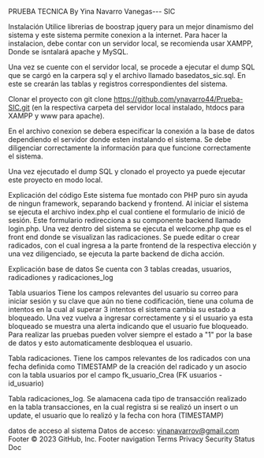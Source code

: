 PRUEBA TECNICA
By Yina Navarro Vanegas--- SIC

Instalación
Utilice librerias de boostrap jquery para un mejor dinamismo del sistema y este sistema permite conexion a la internet. 
Para hacer la instalacion, debe contar con un servidor local, se recomienda usar XAMPP, Donde se isntalará apache y MySQL. 

Una vez se cuente con el servidor local, se procede a ejecutar el dump SQL que se cargó en la carpera sql y el archivo llamado basedatos_sic.sql. En este se crearán las tablas y registros correspondientes del sistema.

Clonar el proyecto con git clone https://github.com/ynavarro44/Prueba-SIC.git (en la respectiva carpeta del servidor local instalado, htdocs para XAMPP y www para apache).

En el archivo conexion se debera especificar la conexión a la base de datos dependiendo el servidor donde esten instalando el sistema. Se debe diligenciar correctamente la información para que funcione correctamente el sistema.

Una vez ejecutado el dump SQL y clonado el proyecto ya puede ejecutar este proyecto en modo local.

Explicación del código
Este sistema fue montado con PHP puro sin ayuda de ningun framework, separando backend y frontend. Al iniciar el sistema se ejecuta el archivo index.php el cual contiene el formulario de inició de sesión. Este formulario redirecciona a su componente backend llamado login.php. Una vez dentro del sistema se ejecuta el welcome.php que es el front end donde se visualizan las radicaciones. Se puede editar o crear radicados, con el cual ingresa a la parte frontend de la respectiva elección y una vez diligenciado, se ejecuta la parte backend de dicha acción.

Explicación base de datos
Se cuenta con 3 tablas creadas, usuarios, radicadiones y radicaciones_log

Tabla usuarios Tiene los campos relevantes del usuario su correo para iniciar sesión y su clave que aún no tiene codificación, tiene una columa de intentos en la cual al superar 3 intentos el sistema cambia su estado a bloqueado. Una vez vuelva a ingresar correctamente y si el usuario ya esta bloqueado se muestra una alerta indicando que el usuario fue bloqueado. Para realizar las pruebas pueden volver siempre el estado a "1" por la base de datos y esto automaticamente desbloquea el usuario.

Tabla radicaciones. Tiene los campos relevantes de los radicados con una fecha definida como TIMESTAMP de la creación del radicado y un asocio con la tabla usuarios por el campo fk_usuario_Crea (FK usuarios - id_usuario)

Tabla radicaciones_log. Se alamacena cada tipo de transacción realizado en la tabla transacciones, en la cual registra si se realizó un insert o un update, el usuario que lo realizó y la fecha con hora (TIMESTAMP)

datos de acceso al sistema
Datos de acceso: yinanavarrov@gmail.com 
Footer
© 2023 GitHub, Inc.
Footer navigation
Terms
Privacy
Security
Status
Doc
